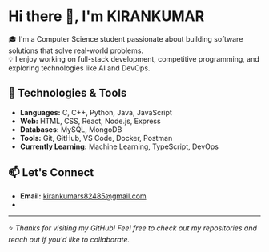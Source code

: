 ﻿# Hi there 👋, I'm KIRANKUMAR


 🎓 I'm a Computer Science student passionate about building software solutions that solve real-world problems.  
💡 I enjoy working on full-stack development, competitive programming, and exploring technologies like AI and DevOps.




## 🔧 Technologies & Tools

- **Languages:** C, C++, Python, Java, JavaScript
- **Web:** HTML, CSS, React, Node.js, Express
- **Databases:** MySQL, MongoDB
- **Tools:** Git, GitHub, VS Code, Docker, Postman
- **Currently Learning:** Machine Learning, TypeScript, DevOps



## 📫 Let's Connect


- **Email:** kirankumars82485@gmail.com
- 

---

⭐ *Thanks for visiting my GitHub! Feel free to check out my repositories and reach out if you'd like to collaborate.*
